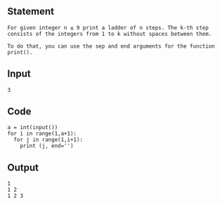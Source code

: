 ## Statement
```
For given integer n ≤ 9 print a ladder of n steps. The k-th step consists of the integers from 1 to k without spaces between them.

To do that, you can use the sep and end arguments for the function print().

```
## Input
```
3
```	
## Code
```
a = int(input())
for i in range(1,a+1):
  for j in range(1,i+1):
    print (j, end='')
```
## Output
```
1
1 2
1 2 3
```
